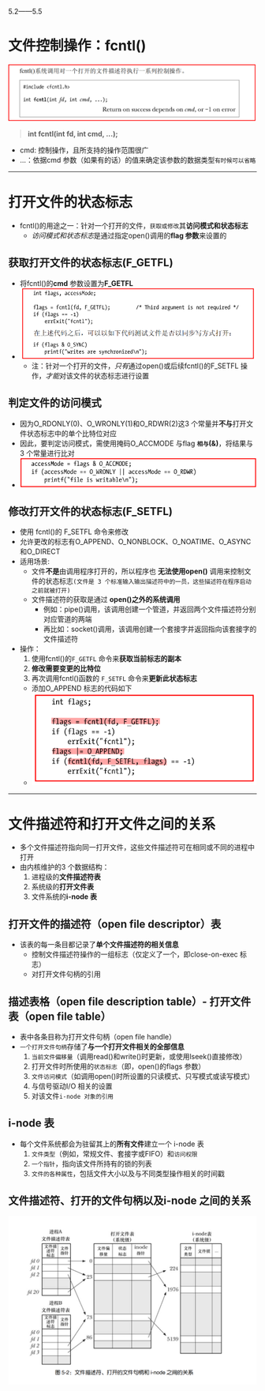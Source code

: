 5.2——5.5
# 文件控制操作：fcntl()
![](2023-02-10-11-11-18.png)
>**int fcntl(int fd, int cmd, ...);**
- cmd: 控制操作，且所支持的操作范围很广
- ...：依据cmd 参数（如果有的话）的值来确定该参数的数据类型`有时候可以省略`

---
# 打开文件的状态标志
 - fcntl()的用途之一：针对一个打开的文件，`获取或修改`其**访问模式和状态标志**
     - *访问模式和状态标志*是通过指定open()调用的**flag 参数**来设置的
  
## 获取打开文件的状态标志(F_GETFL)
- 将fcntl()的**cmd** 参数设置为**F_GETFL**
- ![](2023-02-10-13-31-39.png)
     - 注：针对一个打开的文件，*只有*通过open()或后续fcntl()的F_SETFL 操作，*才能*对该文件的状态标志进行设置

## 判定文件的访问模式
- 因为O_RDONLY(0)、O_WRONLY(1)和O_RDWR(2)这3 个常量并**不与**打开文件状态标志中的单个比特位对应
- 因此，要判定访问模式，需使用掩码O_ACCMODE 与flag **`相与`(&)**，将结果与3 个常量进行比对
- ![](2023-02-10-13-37-15.png)
  

## 修改打开文件的状态标志(F_SETFL)
- 使用 fcntl()的 F_SETFL 命令来修改
- 允许更改的标志有O_APPEND、O_NONBLOCK、O_NOATIME、O_ASYNC 和O_DIRECT
- 适用场景:
    -  文件**不是**由调用程序打开的，所以程序也 **无法使用open()** 调用来控制文件的状态标志`(文件是 3 个标准输入输出描述符中的一员，这些描述符在程序启动之前就被打开)`
    -  文件描述符的获取是通过 **open()之外的系统调用** 
          -  例如：pipe()调用，该调用创建一个管道，并返回两个文件描述符分别对应管道的两端
          -  再比如：socket()调用，该调用创建一个套接字并返回指向该套接字的文件描述符
- 操作：
    1. 使用fcntl()的`F_GETFL` 命令来**获取当前标志的副本**
    2. **修改需要变更的比特位**
    3. 再次调用fcntl()函数的 `F_SETFL` 命令来**更新此状态标志**
    -  添加O_APPEND 标志的代码如下
   - ![](2023-02-10-14-41-28.png)


---
# 文件描述符和打开文件之间的关系
- 多个文件描述符指向同一打开文件，这些文件描述符可在相同或不同的进程中打开
- 由内核维护的3 个数据结构：
    1. 进程级的**文件描述符表**
    2. 系统级的**打开文件表**
    3. 文件系统的**i-node 表**
   
## 打开文件的描述符（open file descriptor）表
- 该表的每一条目都记录了**单个文件描述符的相关信息**
    - 控制文件描述符操作的一组标志（仅定义了一个，即close-on-exec 标志）
    - 对打开文件句柄的引用

## 描述表格（open file description  table）- 打开文件表（open file table）
- 表中各条目称为打开文件句柄（open file handle）
- `一个打开文件句柄`存储了**与一个打开文件相关的全部信息**
    1. `当前文件偏移量`（调用read()和write()时更新，或使用lseek()直接修改）
    2. 打开文件时所使用的`状态标志`（即，open()的flags 参数）
    3. `文件访问模式`（如调用open()时所设置的只读模式、只写模式或读写模式）
    4. 与信号驱动I/O 相关的设置
    5. 对该文件`i-node 对象的引用`

## i-node 表
- 每个文件系统都会为驻留其上的**所有文件**建立一个 i-node 表
    1. `文件类型`（例如，常规文件、套接字或FIFO）和`访问权限`
    2. `一个指针`，指向该文件所持有的锁的列表
    3. `文件的各种属性`，包括文件大小以及与不同类型操作相关的时间戳

## 文件描述符、打开的文件句柄以及i-node 之间的关系
![](2023-02-10-15-12-25.png)
